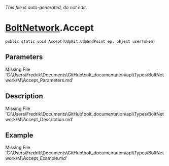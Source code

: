 *This file is auto-generated, do not edit.*

# [BoltNetwork](Types/BoltNetwork.md).Accept
`public static void Accept(UdpKit.UdpEndPoint ep, object userToken)`
## Parameters
Missing File 'C:\Users\Fredrik\Documents\GitHub\bolt_documentation\api\Types\BoltNetwork\M\Accept_Parameters.md'
## Description
Missing File 'C:\Users\Fredrik\Documents\GitHub\bolt_documentation\api\Types\BoltNetwork\M\Accept_Description.md'
## Example
Missing File 'C:\Users\Fredrik\Documents\GitHub\bolt_documentation\api\Types\BoltNetwork\M\Accept_Example.md'
